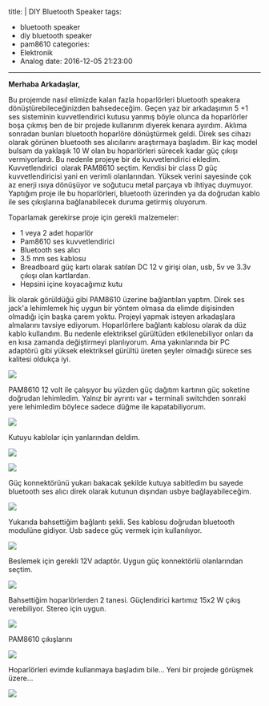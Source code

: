 title: |
  DIY Bluetooth Speaker
tags:
  - bluetooth speaker
  - diy bluetooth speaker
  - pam8610
categories:
  - Elektronik
  - Analog
date: 2016-12-05 21:23:00
---

**Merhaba Arkadaşlar,**

Bu projemde nasıl elimizde kalan fazla hoparlörleri bluetooth speakera dönüştürebileceğinizden bahsedeceğim. Geçen yaz bir arkadaşımın 5 +1 ses sisteminin kuvvetlendirici kutusu yanmış böyle olunca da hoparlörler boşa çıkmış ben de bir projede kullanırım diyerek kenara ayırdım. Aklıma sonradan bunları bluetooth hoparlöre dönüştürmek geldi. Direk ses cihazı olarak görünen bluetooth ses alıcılarını araştırmaya başladım. Bir kaç model bulsam da yaklaşık 10 W olan bu hoparlörleri sürecek kadar güç çıkışı vermiyorlardı. Bu nedenle projeye bir de kuvvetlendirici ekledim. Kuvvetlendirici  olarak PAM8610 seçtim. Kendisi bir class D güç kuvvetlendiricisi yani en verimli olanlarından. Yüksek verini sayesinde çok az enerji ısıya dönüşüyor ve soğutucu metal parçaya vb ihtiyaç duymuyor. Yaptığım proje ile bu hoparlörleri, bluetooth üzerinden ya da doğrudan kablo ile ses çıkışlarına bağlanabilecek duruma getirmiş oluyorum.

Toparlamak gerekirse proje için gerekli malzemeler:
*   1 veya 2 adet hoparlör
*   Pam8610 ses kuvvetlendirici
*   Bluetooth ses alıcı
*   3.5 mm ses kablosu
*   Breadboard güç kartı olarak satılan DC 12 v girişi olan, usb, 5v ve 3.3v çıkışı olan kartlardan.
*   Hepsini içine koyacağımız kutu

İlk olarak görüldüğü gibi PAM8610 üzerine bağlantıları yaptım. Direk ses jack'a lehimlemek hiç uygun bir yöntem olmasa da elimde dişisinden olmadığı için başka çarem yoktu. Projeyi yapmak isteyen arkadaşlara almalarını tavsiye ediyorum. Hoparlörlere bağlantı kablosu olarak da düz kablo kullandım. Bu nedenle elektriksel gürültüden etkilenebiliyor onları da en kısa zamanda değiştirmeyi planlıyorum. Ama yakınlarında bir PC adaptörü gibi yüksek elektriksel gürültü üreten şeyler olmadığı sürece ses kalitesi oldukça iyi.

![](https://4.bp.blogspot.com/-f2S3Lq16bSg/WELO09pXG6I/AAAAAAAAer8/sET_Q6mjJpo3xIpB-2IgwyV0DJZkxzjngCKgB/s720/IMG_20161202_224342.jpg)

PAM8610 12 volt ile çalışıyor bu yüzden güç dağıtım kartının güç soketine doğrudan lehimledim. Yalnız bir ayrıntı var + terminali switchden sonraki yere lehimledim böylece sadece düğme ile kapatabiliyorum.

![](https://3.bp.blogspot.com/-j7GlyiOF_MY/WELPCMoc9EI/AAAAAAAAesA/TanuoPHXlRYLi_UfvZ3dWg17jR2Qf43KACKgB/s720/IMG_20161202_224352.jpg)


Kutuyu kablolar için yanlarından deldim.


![](https://2.bp.blogspot.com/-7z4RbwLYiTc/WELPSqS2BHI/AAAAAAAAesI/6sPpa9CCRzcj3GZQP6mO4oLuikGG-5z8wCKgB/s720/IMG_20161202_224607.jpg)

![](https://2.bp.blogspot.com/-ladfTmhT8Ds/WELPSuIaGWI/AAAAAAAAesI/eDdyTfzFP1Apdu-Ee6dpzQaph7fBGKBqgCKgB/s720/IMG_20161202_224612.jpg)

Güç konnektörünü yukarı bakacak şekilde kutuya sabitledim bu sayede bluetooth ses alıcı direk olarak kutunun dışından usbye bağlayabileceğim.


![](https://2.bp.blogspot.com/-A_XucsH0OcA/WELPSlzOCOI/AAAAAAAAesI/jkm-bXEUppwAr_7j8X9TJhtF9f2yUR8VACKgB/s720/IMG_20161202_224658.jpg)


Yukarıda bahsettiğim bağlantı şekli. Ses kablosu doğrudan bluetooth modulüne gidiyor. Usb sadece güç vermek için kullanılıyor.


![](https://4.bp.blogspot.com/-fcNRzr884Uw/WELPYmGbvAI/AAAAAAAAesM/hN4ewjYNSRUgnSQc-OI2o5MQw3PrR2aDACKgB/s720/IMG_20161202_224754.jpg)


Beslemek için gerekli 12V adaptör. Uygun güç konnektörlü olanlarından seçtim.


![](https://4.bp.blogspot.com/-3cnwsNu9CIg/WELPYhtPjBI/AAAAAAAAesM/BSthcp4e8_Y_doOG9OQcDZWlZ8FPePb6QCKgB/s720/IMG_20161202_225158.jpg)


Bahsettiğim hoparlörlerden 2 tanesi. Güçlendirici kartımız 15x2 W çıkış verebiliyor. Stereo için uygun.


![](https://3.bp.blogspot.com/-lZfvLLKoOds/WELPYiebBCI/AAAAAAAAesM/HhZx4hFM5DIK3axiaCFGtngXwOR24-zawCKgB/s720/IMG_20161202_225234.jpg)


PAM8610 çıkışlarını 


![](https://4.bp.blogspot.com/-jqvXF7Mpp2w/WELPYoY6a1I/AAAAAAAAesM/MALOAQLU3JstFaq54KCegZtA3WXTcBc6gCKgB/s720/IMG_20161202_225352.jpg)


Hoparlörleri evimde kullanmaya başladım bile... Yeni bir projede görüşmek üzere...


![](https://2.bp.blogspot.com/-IL2M0Na9VIc/WELPYh5ftyI/AAAAAAAAesM/KmcsyK-Jlts6w_wfDL3luBVEP3baDuyQQCKgB/s400/IMG_20161202_233033.jpg)